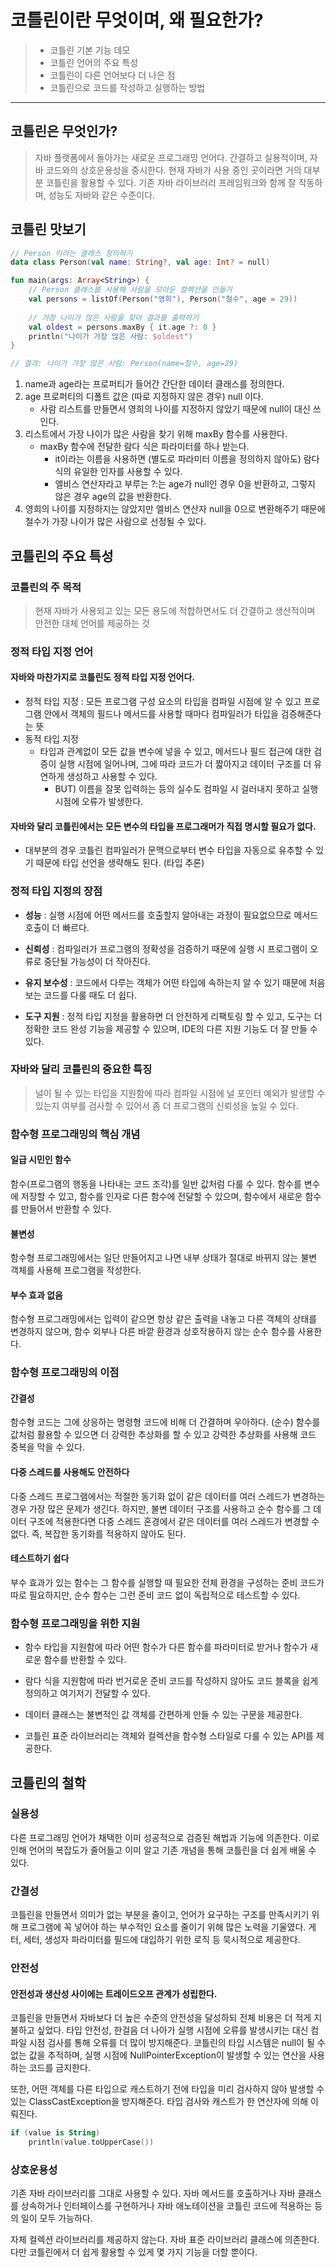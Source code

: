 # 코틀린이란 무엇이며, 왜 필요한가?
> - 코틀린 기본 기능 데모
> - 코틀린 언어의 주요 특성
> - 코틀린이 다른 언어보다 더 나은 점
> - 코틀린으로 코드를 작성하고 실행하는 방법
- - -
## 코틀린은 무엇인가?
> 자바 플랫폼에서 돌아가는 새로운 프로그래밍 언어다.
> 간결하고 실용적이며, 자바 코드와의 상호운용성을 중시한다.
> 현재 자바가 사용 중인 곳이라면 거의 대부분 코틀린을 활용할 수 있다.
> 기존 자바 라이브러리 프레임워크와 함께 잘 작동하며, 성능도 자바와 같은 수준이다.

## 코틀린 맛보기
```kotlin
// Person 이라는 클래스 정의하기
data class Person(val name: String?, val age: Int? = null)

fun main(args: Array<String>) {
    // Person 클래스를 사용해 사람을 모아둔 컬렉션을 만들기
    val persons = listOf(Person("영희"), Person("철수", age = 29))
  
    // 가장 나이가 많은 사람을 찾아 결과를 출력하기
    val oldest = persons.maxBy { it.age ?: 0 }
    println("나이가 가장 많은 사람: $oldest")
}

// 결과: 나이가 가장 많은 사람: Person(name=철수, age=29)
```
1. name과 age라는 프로퍼티가 들어간 간단한 데이터 클래스를 정의한다.
2. age 프로퍼티의 디폴트 값은 (따로 지정하지 않은 경우) null 이다.
    - 사람 리스트를 만들면서 영희의 나이를 지정하지 않았기 때문에 null이 대신 쓰인다.
3. 리스트에서 가장 나이가 많은 사람을 찾기 위해 maxBy 함수를 사용한다.
    - maxBy 함수에 전달한 람다 식은 파라미터를 하나 받는다.
        - it이라는 이름을 사용하면 (별도로 파라미터 이름을 정의하지 않아도) 람다식의 유일한 인자를 사용할 수 있다.
        - 엘비스 연산자라고 부루는 ?:는 age가 null인 경우 0을 반환하고, 그렇지 않은 경우 age의 값을 반환한다.
4. 영희의 나이를 지정하지는 않았지만 엘비스 연산자 null을 0으로 변환해주기 때문에 철수가 가장 나이가 많은 사람으로 선정될 수 있다.

## 코틀린의 주요 특성
### 코틀린의 주 목적
> 현재 자바가 사용되고 있는 모든 용도에 적합하면서도 더 간결하고 생산적이며 안전한 대체 언어를 제공하는 것

### 정적 타입 지정 언어
#### 자바와 마찬가지로 코틀린도 정적 타입 지정 언어다.
- 정적 타입 지정 : 모든 프로그램 구성 요소의 타입을 컴파일 시점에 알 수 있고 프로그램 안에서 객체의 필드나 메서드를 사용할 때마다 컴파일러가 타입을 검증해준다는 뜻
- 동적 타입 지정
    - 타입과 관계없이 모든 값을 변수에 넣을 수 있고, 메서드나 필드 접근에 대한 검증이 실행 시점에 일어나며, 그에 따라 코드가 더 짧아지고 데이터 구조를 더 유연하게 생성하고 사용할 수 있다.
        - BUT) 이름을 잘못 입력하는 등의 실수도 컴파일 시 걸러내지 못하고 실행 시점에 오류가 발생한다.

#### 자바와 달리 코틀린에서는 모든 변수의 타입을 프로그래머가 직접 명시할 필요가 없다.
- 대부분의 경우 코틀린 컴파일러가 문맥으로부터 변수 타입을 자동으로 유추할 수 있기 때문에 타입 선언을 생략해도 된다. (타입 추론)

### 정적 타입 지정의 장점
- **성능** : 실행 시점에 어떤 메서드를 호출할지 알아내는 과정이 필요없으므로 메서드 호출이 더 빠르다.

- **신뢰성** : 컴파일러가 프로그램의 정확성을 검증하기 때문에 실행 시 프로그램이 오류로 중단될 가능성이 더 작아진다.

- **유지 보수성** : 코드에서 다루는 객체가 어떤 타입에 속하는지 알 수 있기 때문에 처음 보는 코드를 다룰 때도 더 쉽다.

- **도구 지원** : 정적 타입 지정을 활용하면 더 안전하게 리팩토링 할 수 있고, 도구는 더 정확한 코드 완성 기능을 제공할 수 있으며, IDE의 다른 지원 기능도 더 잘 만들 수 있다.


### 자바와 달리 코틀린의 중요한 특징
> 널이 될 수 있는 타입을 지원함에 따라 컴파일 시점에 널 포인터 예외가 발생할 수 있는지 여부를 검사할 수 있어서 좀 더 프로그램의 신뢰성을 높일 수 있다.

### 함수형 프로그래밍의 핵심 개념
#### 일급 시민인 함수
함수(프로그램의 행동을 나타내는 코드 조각)를 일반 값처럼 다룰 수 있다. 함수를 변수에 저장할 수 있고, 함수를 인자로 다른 함수에 전달할 수 있으며, 함수에서 새로운 함수를 만들어서 반환할 수 있다.
#### 불변성
함수형 프로그래밍에서는 일단 만들어지고 나면 내부 상태가 절대로 바뀌지 않는 불변 객체를 사용해 프로그램을 작성한다.
#### 부수 효과 없음
함수형 프로그래밍에서는 입력이 같으면 항상 같은 출력을 내놓고 다른 객체의 상태를 변경하지 않으며, 함수 외부나 다른 바깥 환경과 상호작용하지 않는 순수 함수를 사용한다.

### 함수형 프로그래밍의 이점
#### 간결성
함수형 코드는 그에 상응하는 명령형 코드에 비해 더 간결하며 우아하다. (순수) 함수를 값처럼 활용할 수 있으면 더 강력한 추상화를 할 수 있고 강력한 추상화를 사용해 코드 중복을 막을 수 있다.
#### 다중 스레드를 사용해도 안전하다
다중 스레드 프로그램에서는 적절한 동기화 없이 같은 데이터를 여러 스레드가 변경하는 경우 가장 많은 문제가 생긴다. 하지만, 불변 데이터 구조를 사용하고 순수 함수를 그 데이터 구조에 적용한다면 다중 스레드 혼경에서 같은 데이터를 여러 스레드가 변경할 수 없다. 즉, 복잡한 동기화를 적용하지 않아도 된다.
#### 테스트하기 쉽다
부수 효과가 있는 함수는 그 함수를 실행할 때 필요한 전체 환경을 구성하는 준비 코드가 따로 필요하지만, 순수 함수는 그런 준비 코드 없이 독립적으로 테스트할 수 있다.

### 함수형 프로그래밍을 위한 지원
- 함수 타입을 지원함에 따라 어떤 함수가 다른 함수를 파라미터로 받거나 함수가 새로운 함수를 반환할 수 있다.

- 람다 식을 지원함에 따라 번거로운 준비 코드를 작성하지 않아도 코드 블록을 쉽게 정의하고 여기저기 전달할 수 있다.

- 데이터 클래스는 불변적인 값 객체를 간편하게 만들 수 있는 구문을 제공한다.

- 코틀린 표준 라이브러리는 객체와 컬렉션을 함수형 스타일로 다룰 수 있는 API를 제공한다.

## 코틀린의 철학
### 실용성
다른 프로그래밍 언어가 채택한 이미 성공적으로 검증된 해법과 기능에 의존한다. 이로 인해 언어의 복잡도가 줄어들고 이미 알고 기존 개념을 통해 코틀린을 더 쉽게 배울 수 있다.
### 간결성
코틀린을 만들면서 의미가 없는 부분을 줄이고, 언어가 요구하는 구조를 만족시키기 위해 프로그램에 꼭 넣어야 하는 부수적인 요소를 줄이기 위해 많은 노력을 기울였다. 게터, 세터, 생성자 파라미터를 필드에 대입하기 위한 로직 등 묵시적으로 제공한다.
### 안전성
#### 안전성과 생산성 사이에는 트레이드오프 관계가 성립한다.
코틀린을 만들면서 자바보다 더 높은 수준의 안전성을 달성하되 전체 비용은 더 적게 지불하고 싶었다. 타입 안전성, 한걸음 더 나아가 실행 시점에 오류를 발생시키는 대신 컴파일 시점 검사를 통해 오류를 더 많이 방지해준다. 코틀린의 타입 시스템은 null이 될 수 없는 값을 추적하며, 실행 시점에 NullPointerException이 발생할 수 있는 연산을 사용하는 코드를 금지한다.

또한, 어떤 객체를 다른 타입으로 캐스트하기 전에 타입을 미리 검사하지 않아 발생할 수 있는 ClassCastException을 방지해준다. 타입 검사와 캐스트가 한 연산자에 의해 이뤄진다.
```kotlin
if (value is String)
    println(value.toUpperCase())
```
### 상호운용성
기존 자바 라이브러리를 그대로 사용할 수 있다. 자바 메서드를 호출하거나 자바 클래스를 상속하거나 인터페이스를 구현하거나 자바 애노테이션을 코틀린 코드에 적용하는 등의 일이 모두 가능하다.

자체 컬렉션 라이브러리를 제공하지 않는다. 자바 표준 라이브러리 클래스에 의존한다. 다만 코틀린에서 더 쉽게 활용할 수 있게 몇 가지 기능을 더할 뿐이다.